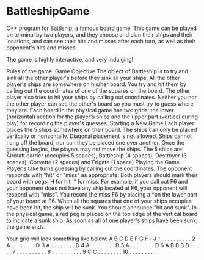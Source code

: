 # BattleshipGame

C++ program for Battlship, a famous board game. This game can be played on terminal by two players, and they choose and plan their ships and their locations, and can see their hits and misses after each turn, as well as their opponent's hits and misses.

The game is highly interactive, and very indulging!

Rules of the game:
Game Objective
The object of Battleship is to try and sink all the other player's before they sink all your ships. All the
other player's ships are somewhere on his/her board. You try and hit them by calling out the
coordinates of one of the squares on the board. The other player also tries to hit your ships by calling
out coordinates. Neither you nor the other player can see the other's board so you must try to guess
where they are. Each board in the physical game has two grids: the lower (horizontal) section for the
player's ships and the upper part (vertical during play) for recording the player's guesses.
Starting a New Game
Each player places the 5 ships somewhere on their board. The ships can only be placed vertically or
horizontally. Diagonal placement is not allowed. Ships cannot hang off the board, nor can they be placed
one over another.
Once the guessing begins, the players may not move the ships.
The 5 ships are: Aircraft carrier (occupies 5 spaces), Battleship (4 spaces), Destroyer (3 spaces), Corvette
(2 spaces) and Frigate (1 space)
Playing the Game
Player's take turns guessing by calling out the coordinates. The opponent responds with "hit" or "miss"
as appropriate. Both players should mark their board with pegs: H for hit, * for miss. For example, if
you call out F6 and your opponent does not have any ship located at F6, your opponent will respond
with "miss". You record the miss F6 by placing a *on the lower part of your board at F6.
When all the squares that one of your ships occupies have been hit, the ship will be sunk. You should
announce "hit and sunk". In the physical game, a red peg is placed on the top edge of the vertical board
to indicate a sunk ship.
As soon as all of one player's ships have been sunk, the game ends.

Your grid will look something like below:
   A B C D E F G H I J
1  . . . . . . . . . .
2  A . . . . . . . . D
3  A . . . . . . . . D
4  A . . . . . . . . D
5  A . . . . . . . . D
6  A B B B B . . . . .
7  . . . . . . . . . .
8  . . . . . . . . . .
9  C C . . . . . . . .
10 . . . . . . . . . .
